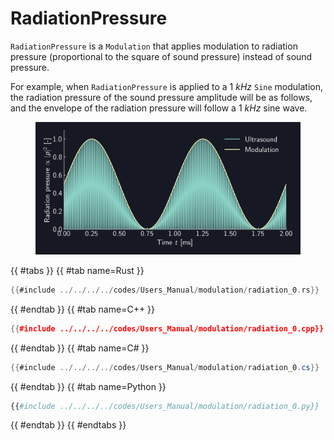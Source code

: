 # RadiationPressure

`RadiationPressure` is a `Modulation` that applies modulation to radiation pressure (proportional to the square of sound pressure) instead of sound pressure.

For example, when `RadiationPressure` is applied to a $\SI{1}{kHz}$ `Sine` modulation, the radiation pressure of the sound pressure amplitude will be as follows, and the envelope of the radiation pressure will follow a $\SI{1}{kHz}$ sine wave.

<figure>
  <img src="../../../fig/Users_Manual/sine_1k_mod_rad.png"/>
</figure>

{{ #tabs }}
{{ #tab name=Rust }}
```rust
{{#include ../../../../codes/Users_Manual/modulation/radiation_0.rs}}
```
{{ #endtab }}
{{ #tab name=C++ }}
```cpp
{{#include ../../../../codes/Users_Manual/modulation/radiation_0.cpp}}
```
{{ #endtab }}
{{ #tab name=C# }}
```cs
{{#include ../../../../codes/Users_Manual/modulation/radiation_0.cs}}
```
{{ #endtab }}
{{ #tab name=Python }}
```python
{{#include ../../../../codes/Users_Manual/modulation/radiation_0.py}}
```
{{ #endtab }}
{{ #endtabs }}
